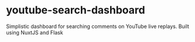 # youtube-search-dashboard
Simplistic dashboard for searching comments on YouTube live replays. Built using NuxtJS and Flask
